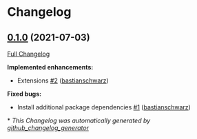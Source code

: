 # Changelog

## [0.1.0](https://github.com/codenamephp/chef.cookbook.vscode/tree/0.1.0) (2021-07-03)

[Full Changelog](https://github.com/codenamephp/chef.cookbook.vscode/compare/0e7b735600ee2096dcec895ade9b5cb163ecc32e...0.1.0)

**Implemented enhancements:**

- Extensions [\#2](https://github.com/codenamephp/chef.cookbook.vscode/pull/2) ([bastianschwarz](https://github.com/bastianschwarz))

**Fixed bugs:**

- Install additional package dependencies [\#1](https://github.com/codenamephp/chef.cookbook.vscode/pull/1) ([bastianschwarz](https://github.com/bastianschwarz))



\* *This Changelog was automatically generated by [github_changelog_generator](https://github.com/github-changelog-generator/github-changelog-generator)*
